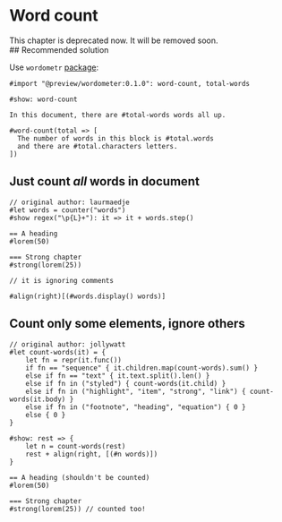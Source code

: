 # Word count

<div class="warning">This chapter is deprecated now. It will be removed soon.</div>
## Recommended solution

Use `wordometr` [package](https://github.com/Jollywatt/typst-wordometer):

```typ
#import "@preview/wordometer:0.1.0": word-count, total-words

#show: word-count

In this document, there are #total-words words all up.

#word-count(total => [
  The number of words in this block is #total.words
  and there are #total.characters letters.
])
```

## Just count _all_ words in document
```typ
// original author: laurmaedje
#let words = counter("words")
#show regex("\p{L}+"): it => it + words.step()

== A heading
#lorem(50)

=== Strong chapter
#strong(lorem(25))

// it is ignoring comments

#align(right)[(#words.display() words)]
```

## Count only some elements, ignore others

```typ
// original author: jollywatt
#let count-words(it) = {
    let fn = repr(it.func())
    if fn == "sequence" { it.children.map(count-words).sum() }
    else if fn == "text" { it.text.split().len() }
    else if fn in ("styled") { count-words(it.child) }
    else if fn in ("highlight", "item", "strong", "link") { count-words(it.body) }
    else if fn in ("footnote", "heading", "equation") { 0 }
    else { 0 }
}

#show: rest => {
    let n = count-words(rest)
    rest + align(right, [(#n words)])
}

== A heading (shouldn't be counted)
#lorem(50)

=== Strong chapter
#strong(lorem(25)) // counted too!
```